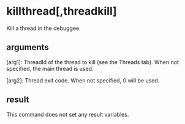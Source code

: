 # killthread[,threadkill]
Kill a thread in the debuggee.

## arguments 
[arg1]: ThreadId of the thread to kill (see the Threads tab). When not specified, the main thread is used. 

[arg2]: Thread exit code. When not specified, 0 will be used.

## result 
This command does not set any result variables.
